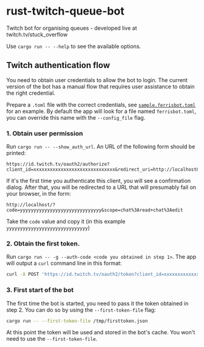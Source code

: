 # rust-twitch-queue-bot
Twitch bot for organising queues - developed live at twitch.tv/stuck_overflow

Use `cargo run -- --help` to see the available options.

## Twitch authentication flow

You need to obtain user credentials to allow the bot to login. The current
version of the bot has a manual flow that requires user assistance to obtain the
right credential.

Prepare a `.toml` file with the correct credentials, see
[`sample.ferrisbot.toml`](sample.ferrisbot.toml) for an example. By default the
app will look for a file named `ferrisbot.toml`, you can override this name with
the `--config_file` flag.

### 1. Obtain user permission

Run `cargo run -- --show_auth_url`. An URL of the following form should be
printed:

```
https://id.twitch.tv/oauth2/authorize?client_id=xxxxxxxxxxxxxxxxxxxxxxxxxxxxxx&redirect_uri=http://localhost&response_type=code&scope=chat:read%20chat:edit
```

If it's the first time you authenticate this client, you will see a confirmation
dialog. After that, you will be redirected to a URL that will presumably  fail
on your browser, in the form:

```
http://localhost/?code=yyyyyyyyyyyyyyyyyyyyyyyyyyyyyy&scope=chat%3Aread+chat%3Aedit
```

Take the `code` value and copy it (in this example
`yyyyyyyyyyyyyyyyyyyyyyyyyyyyyy`)

### 2. Obtain the first token.

Run `cargo run -- -g --auth-code <code you obtained in step 1>`. The app will
output a `curl` command line in this format:

```sh
curl -X POST 'https://id.twitch.tv/oauth2/token?client_id=xxxxxxxxxxxxxxxxxxxxxxxxxxxxxx&client_secret=zzzzzzzzzzzzzzzzzzzzzzzzzzzzzz&code=yyyyyyyyyyyyyyyyyyyyyyyyyyyyyy&grant_type=authorization_code&redirect_uri=http://localhost' > /tmp/firsttoken.json
```

### 3. First start of the bot

The first time the bot is started, you need to pass it the token obtained in
step 2. You can do so by using the `--first-token-file` flag:

```sh
cargo run -- --first-token-file /tmp/firsttoken.json
```

At this point the token will be used and stored in the bot's cache. You won't
need to use the `--first-token-file`.
